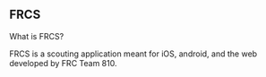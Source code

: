 ## FRCS
What is FRCS?

FRCS is a scouting application meant for iOS, android, and the web developed by FRC Team 810.
